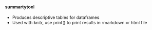 #### summartytool
* Produces descriptive tables for dataframes
* Used with knitr, use print() to print results in rmarkdown or html file 

